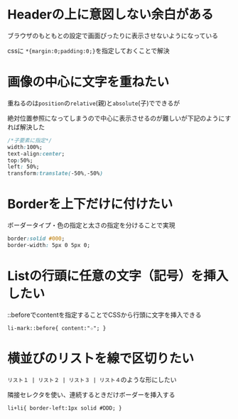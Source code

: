 # Headerの上に意図しない余白がある

ブラウザのもともとの設定で画面ぴったりに表示させないようになっている

cssに `*{margin:0;padding:0;}`を指定しておくことで解決

# 画像の中心に文字を重ねたい

重ねるのは`position`の`relative`(親)と`absolute`(子)でできるが

絶対位置参照になってしまうので中心に表示させるのが難しいが下記のようにすれば解決した

```css
/*子要素に指定*/
width:100%;
text-align:center;
top:50%;
left: 50%;
transform:translate(-50%,-50%)
```

# Borderを上下だけに付けたい

ボーダータイプ・色の指定と太さの指定を分けることで実現

```css
border:solid #000;
border-width: 5px 0 5px 0;
```

# Listの行頭に任意の文字（記号）を挿入したい

::beforeでcontentを指定することでCSSから行頭に文字を挿入できる

`li-mark::before{ content:"☆"; }`

# 横並びのリストを線で区切りたい

`リスト１ | リスト２ | リスト３ | リスト４`のような形にしたい

隣接セレクタを使い、連続するときだけボーダーを挿入する

`li+li{ border-left:1px solid #DDD; }`
